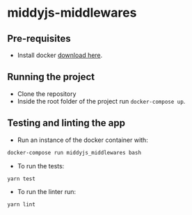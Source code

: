 # middyjs-middlewares

## Pre-requisites

* Install docker [download here](https://www.docker.com/docker-mac).

## Running the project

* Clone the repository
* Inside the root folder of the project run `docker-compose up`.

## Testing and linting the app
* Run an instance of the docker container with:

```bash
docker-compose run middyjs_middlewares bash
```

* To run the tests:

```bash
yarn test
```

* To run the linter run:

```
yarn lint
```
